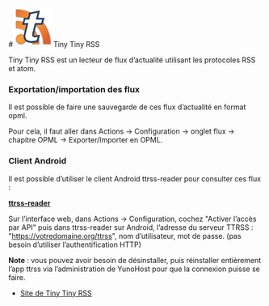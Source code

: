 #<img src="/images/ttrss.png">Tiny Tiny RSS

Tiny Tiny RSS est un lecteur de flux d’actualité utilisant les protocoles RSS et atom.

### Exportation/importation des flux
Il est possible de faire une sauvegarde de ces flux d’actualité en format opml.

Pour cela, il faut aller dans Actions -> Configuration -> onglet flux -> chapitre OPML -> Exporter/Importer en OPML.

### Client Android

Il est possible d’utiliser le client Android ttrss-reader pour consulter ces flux :

**[ttrss-reader](https://f-droid.org/repository/browse/?fdfilter=rss&fdid=org.ttrssreader)**

Sur l’interface web, dans Actions -> Configuration, cochez "Activer l’accès par API"
puis dans ttrss-reader sur Android, l’adresse du serveur TTRSS : "https://votredomaine.org/ttrss", nom d’utilisateur, mot de passe. (pas besoin d’utiliser l’authentification HTTP)

**Note** : vous pouvez avoir besoin de désinstaller, puis réinstaller entièrement l’app ttrss via l’administration de YunoHost pour que la connexion puisse se faire.

* [Site de Tiny Tiny RSS](http://tt-rss.org/redmine/projects/tt-rss/wiki)